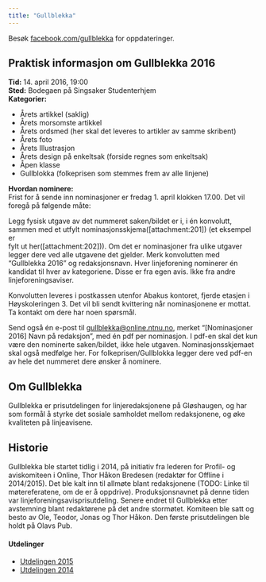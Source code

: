 ```yaml
---
title: "Gullblekka"
---
```


Besøk [facebook.com/gullblekka](https://www.facebook.com/gullblekka/) for oppdateringer.

## Praktisk informasjon om Gullblekka 2016

**Tid:**  14. april 2016, 19:00  
**Sted:** Bodegaen på Singsaker Studenterhjem  
**Kategorier:**  
- Årets artikkel (saklig)  
- Årets morsomste artikkel  
- Årets ordsmed (her skal det leveres to artikler av samme skribent)  
- Årets foto  
- Årets Illustrasjon  
- Årets design på enkeltsak (forside regnes som enkeltsak)  
- Åpen klasse  
- Gullblokka (folkeprisen som stemmes frem av alle linjene)  

**Hvordan nominere:**  
Frist for å sende inn nominasjoner er fredag 1. april klokken 17.00. Det vil foregå på følgende måte:

Legg fysisk utgave av det nummeret saken/bildet er i, i én konvolutt, sammen med et utfylt nominasjonsskjema([attachment:201]) (et eksempel er  
fylt ut her([attachment:202])). Om det er nominasjoner fra ulike utgaver legger dere ved alle utgavene det gjelder. Merk konvolutten med “Gullblekka 2016” og redaksjonsnavn. Hver linjeforening nominerer én kandidat til hver av kategoriene. Disse er fra egen avis. Ikke fra andre linjeforeningsaviser.

Konvolutten leveres i postkassen utenfor Abakus kontoret, fjerde etasjen i Høyskoleringen 3. Det vil bli sendt kvittering når nominasjonene er mottat. Ta kontakt om dere har noen spørsmål.

Send også én e-post til gullblekka@online.ntnu.no, merket “[Nominasjoner 2016] Navn på redaksjon”, med én pdf per nominasjon. I pdf-en skal det kun være den nominerte saken/bildet, ikke hele utgaven. Nominasjonsskjemaet skal også medfølge her. For folkeprisen/Gullblokka legger dere ved pdf-en av hele det nummeret dere ønsker å nominere.

## Om Gullblekka

Gullblekka er prisutdelingen for linjeredaksjonene på Gløshaugen, og har som formål å styrke det sosiale samholdet mellom redaksjonene, og øke kvaliteten på linjeavisene.

## Historie
Gullblekka ble startet tidlig i 2014, på initiativ fra lederen for Profil- og aviskomiteen i Online, Thor Håkon Bredesen (redaktør for Offline i 2014/2015). Det ble kalt inn til allmøte blant redaksjonene (TODO: Linke til møtereferatene, om de er å oppdrive). Produksjonsnavnet på denne tiden var linjeforeningsavisprisutdeling. Senere endret til Gullblekka etter avstemning blant redaktørene på det andre stormøtet. Komiteen ble satt og besto av Ole, Teodor, Jonas og Thor Håkon. Den første prisutdelingen ble holdt på Olavs Pub.

#### Utdelinger
- [Utdelingen 2015](/wiki/online/gullblekka/utdelingen_2015/)
- [Utdelingen 2014](/wiki/online/gullblekka/utdelingen_2014/)